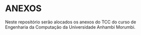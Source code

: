 # ANEXOS
 Neste repositório serão alocados os anexos do TCC do curso de Engenharia da Computação da Universidade Anhambi Morumbi.
